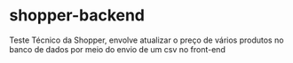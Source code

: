 # shopper-backend
Teste Técnico da Shopper, envolve atualizar o preço de vários produtos no banco de dados por meio do envio de um csv no front-end
